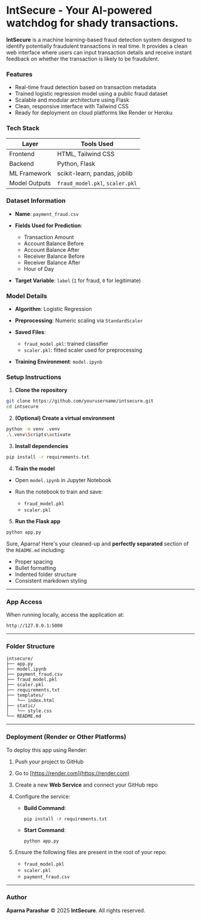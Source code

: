 # IntSecure - Your AI-powered watchdog for shady transactions.

**IntSecure** is a machine learning-based fraud detection system designed to identify potentially fraudulent transactions in real time. It provides a clean web interface where users can input transaction details and receive instant feedback on whether the transaction is likely to be fraudulent.

### Features

* Real-time fraud detection based on transaction metadata
* Trained logistic regression model using a public fraud dataset
* Scalable and modular architecture using Flask
* Clean, responsive interface with Tailwind CSS
* Ready for deployment on cloud platforms like Render or Heroku

### Tech Stack

| Layer         | Tools Used                      |
| ------------- | ------------------------------- |
| Frontend      | HTML, Tailwind CSS              |
| Backend       | Python, Flask                   |
| ML Framework  | scikit-learn, pandas, joblib    |
| Model Outputs | `fraud_model.pkl`, `scaler.pkl` |


### Dataset Information

* **Name**: `payment_fraud.csv`
* **Fields Used for Prediction**:

  * Transaction Amount
  * Account Balance Before
  * Account Balance After
  * Receiver Balance Before
  * Receiver Balance After
  * Hour of Day
* **Target Variable**: `label` (`1` for fraud, `0` for legitimate)

### Model Details

* **Algorithm**: Logistic Regression
* **Preprocessing**: Numeric scaling via `StandardScaler`
* **Saved Files**:

  * `fraud_model.pkl`: trained classifier
  * `scaler.pkl`: fitted scaler used for preprocessing
* **Training Environment**: `model.ipynb`

### Setup Instructions

1. **Clone the repository**

```bash
git clone https://github.com/yourusername/intsecure.git
cd intsecure
```

2. **(Optional) Create a virtual environment**

```bash
python -m venv .venv
.\.venv\Scripts\activate
```

3. **Install dependencies**

```bash
pip install -r requirements.txt
```

4. **Train the model**

* Open `model.ipynb` in Jupyter Notebook
* Run the notebook to train and save:

  * `fraud_model.pkl`
  * `scaler.pkl`

5. **Run the Flask app**

```bash
python app.py
```

Sure, Aparna! Here's your cleaned-up and **perfectly separated** section of the `README.md` including:

* Proper spacing
* Bullet formatting
* Indented folder structure
* Consistent markdown styling

---

### App Access

When running locally, access the application at:

```
http://127.0.0.1:5000
```

---

### Folder Structure

```
intsecure/
├── app.py
├── model.ipynb
├── payment_fraud.csv
├── fraud_model.pkl
├── scaler.pkl
├── requirements.txt
├── templates/
│   └── index.html
├── static/
│   └── style.css
└── README.md
```

---

###  Deployment (Render or Other Platforms)

To deploy this app using Render:

1. Push your project to GitHub
2. Go to [https://render.com](https://render.com)
3. Create a new **Web Service** and connect your GitHub repo
4. Configure the service:

   * **Build Command**:

     ```
     pip install -r requirements.txt
     ```
   * **Start Command**:

     ```
     python app.py
     ```
5. Ensure the following files are present in the root of your repo:

   * `fraud_model.pkl`
   * `scaler.pkl`
   * `payment_fraud.csv`

---

###  Author

**Aparna Parashar**
© 2025 **IntSecure**. All rights reserved.



